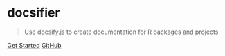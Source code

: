 # docsifier

> Use docsify.js to create documentation for R packages and projects

[Get Started](/?id=welcome)
[GitHub](https://github.com/etiennebacher/docsifier/)
